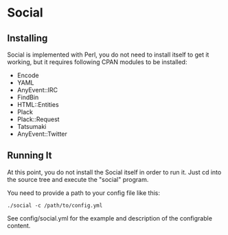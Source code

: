 Social
======

Installing
----------

Social is implemented with Perl, you do not need to install itself to
get it working, but it requires following CPAN modules to be
installed:

- Encode
- YAML
- AnyEvent::IRC
- FindBin
- HTML::Entities
- Plack
- Plack::Request
- Tatsumaki
- AnyEvent::Twitter

Running It
----------

At this point, you do not install the Social itself in order to run it.
Just cd into the source tree and execute the "social" program.

You need to provide a path to your config file like this:

    ./social -c /path/to/config.yml

See config/social.yml for the example and description of the configrable
content.
